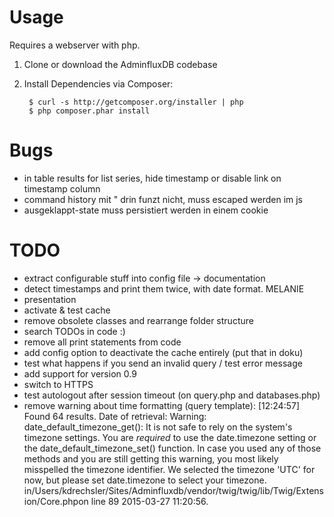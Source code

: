 # Usage

Requires a webserver with php.
1. Clone or download the AdminfluxDB codebase
2. Install Dependencies via Composer:

        $ curl -s http://getcomposer.org/installer | php
        $ php composer.phar install


# Bugs

* in table results for list series, hide timestamp or disable link on timestamp column
* command history mit " drin funzt nicht, muss escaped werden im js
* ausgeklappt-state muss persistiert werden in einem cookie

# TODO

* extract configurable stuff into config file -> documentation
* detect timestamps and print them twice, with date format. MELANIE
* presentation
* activate & test cache
* remove obsolete classes and rearrange folder structure
* search TODOs in code :)
* remove all print statements from code
* add config option to deactivate the cache entirely (put that in doku)
* test what happens if you send an invalid query / test error message
* add support for version 0.9
* switch to HTTPS
* test autologout after session timeout (on query.php and databases.php)
* remove warning about time formatting (query template): [12:24:57] <Kay Drechsler> Found 64 results. Date of retrieval: 
Warning: date_default_timezone_get(): It is not safe to rely on the system's timezone settings. You are *required* to use the date.timezone setting or the date_default_timezone_set() function. In case you used any of those methods and you are still getting this warning, you most likely misspelled the timezone identifier. We selected the timezone 'UTC' for now, but please set date.timezone to select your timezone. in/Users/kdrechsler/Sites/Adminfluxdb/vendor/twig/twig/lib/Twig/Extension/Core.phpon line 89
2015-03-27 11:20:56.